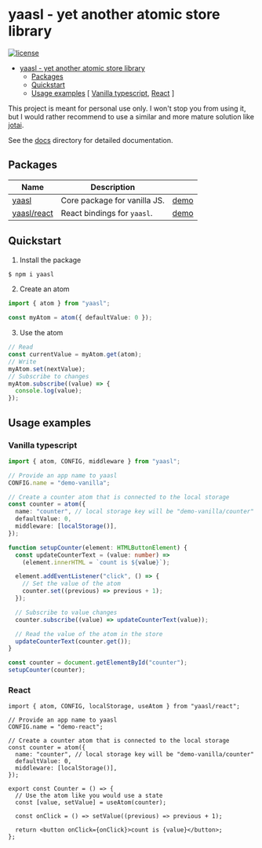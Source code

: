 # yaasl - yet another atomic store library

[![license](https://img.shields.io/github/license/PrettyCoffee/yaasl)](./LICENSE)

<!-- >> TOC >> -->

- [yaasl - yet another atomic store library](#yaasl---yet-another-atomic-store-library)
  - [Packages](#packages)
  - [Quickstart](#quickstart)
  - [Usage examples](#usage-examples) [ [Vanilla typescript](#vanilla-typescript), [React](#react) ]
  <!-- << TOC << -->

This project is meant for personal use only.
I won't stop you from using it, but I would rather recommend to use a similar
and more mature solution like [jotai](https://jotai.org/).

See the [docs](./docs) directory for detailed documentation.

## Packages

| Name                           | Description                  |                                                                                               |
| ------------------------------ | ---------------------------- | --------------------------------------------------------------------------------------------- |
| [yaasl](./docs/core.md)        | Core package for vanilla JS. | [demo](https://codesandbox.io/p/sandbox/yaasl-vanilla-forked-qlkpjq?file=%2Fsrc%2Fcounter.ts) |
| [yaasl/react](./docs/react.md) | React bindings for `yaasl`.  | [demo](https://codesandbox.io/p/sandbox/amazing-curie-8kzn2y?file=%2Fsrc%2FCounter.tsx)       |

## Quickstart

1. Install the package

```sh
$ npm i yaasl
```

2. Create an atom

```ts
import { atom } from "yaasl";

const myAtom = atom({ defaultValue: 0 });
```

3. Use the atom

```ts
// Read
const currentValue = myAtom.get(atom);
// Write
myAtom.set(nextValue);
// Subscribe to changes
myAtom.subscribe((value) => {
  console.log(value);
});
```

## Usage examples

### Vanilla typescript

```ts
import { atom, CONFIG, middleware } from "yaasl";

// Provide an app name to yaasl
CONFIG.name = "demo-vanilla";

// Create a counter atom that is connected to the local storage
const counter = atom({
  name: "counter", // local storage key will be "demo-vanilla/counter"
  defaultValue: 0,
  middleware: [localStorage()],
});

function setupCounter(element: HTMLButtonElement) {
  const updateCounterText = (value: number) =>
    (element.innerHTML = `count is ${value}`);

  element.addEventListener("click", () => {
    // Set the value of the atom
    counter.set((previous) => previous + 1);
  });

  // Subscribe to value changes
  counter.subscribe((value) => updateCounterText(value));

  // Read the value of the atom in the store
  updateCounterText(counter.get());
}

const counter = document.getElementById("counter");
setupCounter(counter);
```

### React

```tsx
import { atom, CONFIG, localStorage, useAtom } from "yaasl/react";

// Provide an app name to yaasl
CONFIG.name = "demo-react";

// Create a counter atom that is connected to the local storage
const counter = atom({
  name: "counter", // local storage key will be "demo-vanilla/counter"
  defaultValue: 0,
  middleware: [localStorage()],
});

export const Counter = () => {
  // Use the atom like you would use a state
  const [value, setValue] = useAtom(counter);

  const onClick = () => setValue((previous) => previous + 1);

  return <button onClick={onClick}>count is {value}</button>;
};
```
